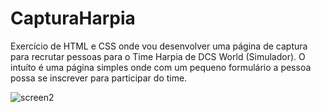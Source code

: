 # CapturaHarpia
Exercício de HTML e CSS onde vou desenvolver uma página de captura para recrutar pessoas para o Time Harpia de DCS World (Simulador).
O intuíto é uma página simples onde com um pequeno formulário a pessoa possa se inscrever para participar do time.

![screen2](https://user-images.githubusercontent.com/94796956/181657098-896ecb8b-0751-494f-9b6d-9a8417271b42.png)
